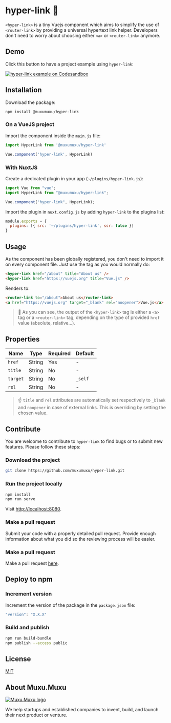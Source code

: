 # hyper-link 🔗

`<hyper-link>` is a tiny Vuejs component which aims to simplify the use of `<router-link>` by providing a universal hypertext link helper. Developers don't need to worry about choosing either `<a>` or `<router-link>` anymore.

<!-- ## Features

🔎 Detects link type and accordingly replaces `<hyper-link>` with `<router-link>` or `<a>` tag.

🔌 Handles every link type:

- Relative (`/path/to/page`),
- Absolute (`https//example.com`),
- Anchor (`/path#section`),
- JavaScript (`javascript:...`),
- Mailto / Tel (`mailto:email@address.com`, `tel:+00123456789`...).

⚙️ Automatically adds required attributes, depending on link type. -->

## Demo

Click this button to have a project example using `hyper-link`:

[![hyper-link example on Codesandbox](https://codesandbox.io/static/img/play-codesandbox.svg)](https://codesandbox.io/s/8x7yop89w9)

## Installation

Download the package:

```shell
npm install @muxumuxu/hyper-link
```

### On a VueJS project

Import the component inside the `main.js` file:

```js
import HyperLink from '@muxumuxu/hyper-link'

Vue.component('hyper-link', HyperLink)
```

### With NuxtJS

Create a dedicated plugin in your app (`~/plugins/hyper-link.js`):

```js
import Vue from "vue";
import HyperLink from "@muxumuxu/hyper-link";

Vue.component("hyper-link", HyperLink);
```

Import the plugin in `nuxt.config.js` by adding `hyper-link` to the plugins list:

```js
module.exports = {
  plugins: [{ src: '~/plugins/hyper-link', ssr: false }]
}
```

## Usage

As the component has been globally registered, you don't need to import it on every component file. Just use the tag as you would normally do:

```html
<hyper-link href="/about" title="About us" />
<hyper-link href="https://vuejs.org" title="Vue.js" />
```

Renders to:

```html
<router-link to="/about">About us</router-link>
<a href="https://vuejs.org" target="_blank" rel="noopener">Vue.js</a>
```

> :eyes: As you can see, the output of the `<hyper-link>` tag is either  a `<a>` tag or a `<router-link>` tag, depending on the type of provided `href` value (absolute, relative...).

## Properties

|Name|Type |Required|Default|
|-|-|-|-|
|`href`|String|Yes|-|
|`title`|String|No|-|
|`target`|String|No|`_self`|
|`rel`|String|No|-|

> :point_up: `title` and `rel` attributes are automatically set respectively to `_blank` and `noopener` in case of external links. This is overriding by setting the chosen value.

## Contribute

You are welcome to contribute to `hyper-link` to find bugs or to submit new features. Please follow these steps:

### Download the project

```sh
git clone https://github.com/muxumuxu/hyper-link.git
```

<!-- ### Run the project locally using [Docker](https://docker.com)

```sh
docker-compose run app npm install
docker-compose up
``` -->

### Run the project locally

```sh
npm install
npm run serve
```

Visit [http://localhost:8080](http://localhost:8080).

<!-- ### Run tests

```sh
npm run test
``` -->

### Make a pull request

Submit your code with a properly detailed pull request. Provide enough information about what you did so the reviewing process will be easier.

### Make a pull request

Make a pull request [here](https://github.com/muxumuxu/hyper-link/pulls).

## Deploy to npm

### Increment version

Increment the version of the package in the `package.json` file:

```js
"version": "X.X.X"
```

### Build and publish

```sh
npm run build-bundle
npm publish --access public
```

## License

[MIT](/license.md)

## About Muxu.Muxu

[![Muxu.Muxu logo](https://i.imgur.com/fuFN8Rp.png)](https://muxumuxu.com)

We help startups and established companies to invent, build, and launch their next product or venture.
